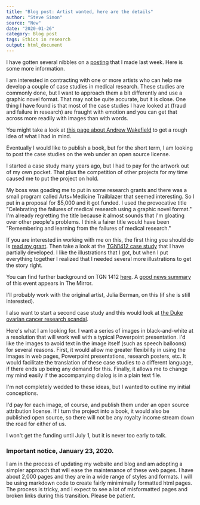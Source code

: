 ```yaml
---
title: "Blog post: Artist wanted, here are the details"
author: "Steve Simon"
source: "New"
date: "2020-01-26"
category: Blog post
tags: Ethics in research
output: html_document
---
```


I have gotten several nibbles on a [posting](celebrating-failures.html) that I made last week. Here is some more information.

<!---More--->

I am interested in contracting with one or more artists who can help me develop a couple of case studies in medical research. These studies are commonly done, but I want to approach them a bit differently and use a graphic novel format. That may not be quite accurate, but it is close. One thing I have found is that most of the case studies I have looked at (fraud and failure in research) are fraught with emotion and you can get that across more readily with images than with words.

You might take a look at [this page about Andrew Wakefield](http://darryl-cunningham.blogspot.com/2010/05/facts-in-case-of-dr-andrew-wakefield.html) to get a rough idea of what I had in mind.

Eventually I would like to publish a book, but for the short term, I am looking to post the case studies on the web under an open source license.

I started a case study many years ago, but I had to pay for the artwork out of my own pocket. That plus the competition of other projects for my time caused me to put the project on hold.

My boss was goading me to put in some research grants and there was a small program called Arts+Medicine Trailblazer that seemed interesting. So I put in a proposal for $5,000 and it got funded. I used the provocative title "Celebrating the failures of medical research using a graphic novel format." I'm already regretting the title because it almost sounds that I'm gloating over other people's problems. I think a fairer title would have been "Remembering and learning from the failures of medical research."

If you are interested in working with me on this, the first thing you should do is [read my grant](http://www.pmean.com/pdf/simons_arts.pdf). Then take a look at the [TGN1412 case study](http://www.pmean.com/cases/Tgn1412Popwerpoint.pdf) that I have partially developed.  I like the illustrations that I got, but when I put everything together I realized that I needed several more illustrations to get the story right.

You can find further background on TGN 1412 [here](http://www.pmean.com/07/IllustrationsForTgn1412.html). A [good news summary](https://www.mirror.co.uk/news/uk-news/how-six-fit-young-men-9860903) of this event appears in The Mirror.

I'll probably work with the original artist, Julia Berman, on this (if she is still interested).

I also want to start a second case study and this would look at [the Duke ovarian cancer research scandal](https://www.nytimes.com/2011/07/08/health/research/08genes.html).

Here's what I am looking for. I want a series of images in black-and-white at a resolution that will work well with a typical Powerpoint presentation. I'd like the images to avoid text in the image itself (such as speech balloons) for several reasons. First, it would allow me greater flexibility in using the images in web pages, Powerpoint presentations, research posters, etc. It would facilitate the translation of these case studies to a different language, if there ends up being any demand for this. Finally, it allows me to change my mind easily if the accompanying dialog is in a plain text file.

I'm not completely wedded to these ideas, but I wanted to outline my initial conceptions.

I'd pay for each image, of course, and publish them under an open source attribution license. If I turn the project into a book, it would also be published open source, so there will not be any royalty income stream down the road for either of us.

I won't get the funding until July 1, but it is never too early to talk.

### Important notice, January 23, 2020.

I am in the process of updating my website and blog and am adopting a simpler approach that will ease the maintenance of these web pages. I have about 2,000 pages and they are in a wide range of styles and formats. I will be using markdown code to create fairly minimimally formatted html pages. The process is tricky, and I expect to see a lot of misformatted pages and broken links during this transition. Please be patient.